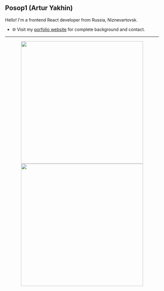 ## Posop1 (Artur Yakhin)

Hello! I'm a frontend React developer from Russia, Niznevartovsk.

- 🌐 Visit my [porfolio website](https://posop-dev.vercel.app/) for complete background and contact.
---

<div align="center">
  <img  src="https://github-readme-stats.vercel.app/api?username=posop1&layout=compact&show_icons=true&theme=white&icon_color=2a84ea&hide_border=true&bg_color=00000000&text_color=2a84ea" width=400/>
<!--   <img height="170em" src="https://github-readme-stats.vercel.app/api/top-langs/?username=posop1&layout=compact&theme=white&icon_color=2a84ea&hide_border=true&bg_color=00000000&text_color=2a84ea" /> -->
<img src = "https://github-readme-streak-stats.herokuapp.com?user=posop1&theme=dark&hide_border=true" width=400 />
  
</div>
